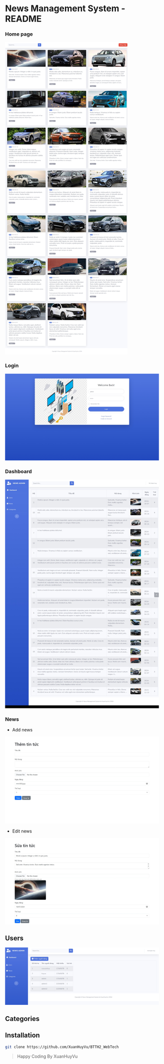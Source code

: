 # News Management System - README

### Home page

<img src="/public/assets/images/homepage.png" alt="Home page" />

### Login

<img src="/public/assets/images/login_view.png" alt="Login" />

### Dashboard

<img src="/public/assets/images/dashboard.png" alt="Dashboard" />

### News
- Add news
<img src="/public/assets/images/add_news.png" alt="Add News" />

- Edit news
<img src="/public/assets/images/edit_news.png" alt="Edit News" />


## Users
<img src="/public/assets/images/users.png" alt="User table">

## Categories

## Installation
```bash
git clone https://github.com/XuanHuyVu/BTTH2_WebTech
```
> Happy Coding By XuanHuyVu

